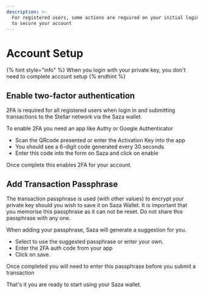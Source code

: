 ```yaml
---
description: >-
  For registered users, some actions are required on your initial login in order
  to secure your account
---
```


# Account Setup

{% hint style="info" %}
When you login with your private key, you don't need to complete account setup
{% endhint %}

## Enable two-factor authentication

2FA is required for all registered users when login in and submitting transactions to the Stellar network via the Saza wallet.

To enable 2FA you need an app like Authy or Google Authenticator

* Scan the QRcode presented or enter the Activation Key into the app
* You should see a 6-digit code generated every 30 seconds
* Enter this code into the form on Saza and click on enable

Once complete this enables 2FA for your account.

## Add Transaction Passphrase



The transaction passphrase is used \(with other values\) to encrypt your private key should you wish to save it on Saza Wallet. It is important that you memorise this passphrase as it can not be reset. Do not share this passphrase with any one.

When adding your passphrase, Saza will generate a suggestion for you. 

* Select to use the suggested passphrase or enter your own.
* Enter the 2FA auth code from your app
* Click on save.

Once completed you will need to enter this passphrase before you submit a transaction

That's it you are ready to start using your Saza wallet.



